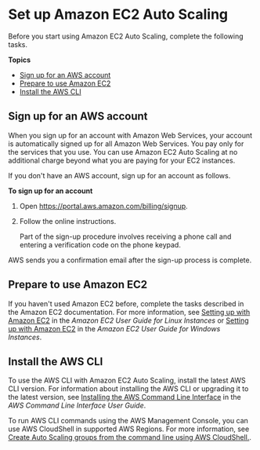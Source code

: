 # Set up Amazon EC2 Auto Scaling<a name="setting-up"></a>

Before you start using Amazon EC2 Auto Scaling, complete the following tasks\.

**Topics**
+ [Sign up for an AWS account](#sign-up-for-aws)
+ [Prepare to use Amazon EC2](#set-up-ec2)
+ [Install the AWS CLI](#set-up-cli)

## Sign up for an AWS account<a name="sign-up-for-aws"></a>

When you sign up for an account with Amazon Web Services, your account is automatically signed up for all Amazon Web Services\. You pay only for the services that you use\. You can use Amazon EC2 Auto Scaling at no additional charge beyond what you are paying for your EC2 instances\.

If you don't have an AWS account, sign up for an account as follows\.

**To sign up for an account**

1. Open [https://portal\.aws\.amazon\.com/billing/signup](https://portal.aws.amazon.com/billing/signup)\.

1. Follow the online instructions\.

   Part of the sign\-up procedure involves receiving a phone call and entering a verification code on the phone keypad\.

AWS sends you a confirmation email after the sign\-up process is complete\.

## Prepare to use Amazon EC2<a name="set-up-ec2"></a>

If you haven't used Amazon EC2 before, complete the tasks described in the Amazon EC2 documentation\. For more information, see [Setting up with Amazon EC2](https://docs.aws.amazon.com/AWSEC2/latest/UserGuide/get-set-up-for-amazon-ec2.html) in the *Amazon EC2 User Guide for Linux Instances* or [Setting up with Amazon EC2](https://docs.aws.amazon.com/AWSEC2/latest/WindowsGuide/get-set-up-for-amazon-ec2.html) in the *Amazon EC2 User Guide for Windows Instances*\.

## Install the AWS CLI<a name="set-up-cli"></a>

To use the AWS CLI with Amazon EC2 Auto Scaling, install the latest AWS CLI version\. For information about installing the AWS CLI or upgrading it to the latest version, see [Installing the AWS Command Line Interface](https://docs.aws.amazon.com/cli/latest/userguide/cli-chap-install.html) in the *AWS Command Line Interface User Guide*\.

To run AWS CLI commands using the AWS Management Console, you can use AWS CloudShell in supported AWS Regions\. For more information, see [Create Auto Scaling groups from the command line using AWS CloudShell\.](create-auto-scaling-groups-with-cloudshell.md)\.